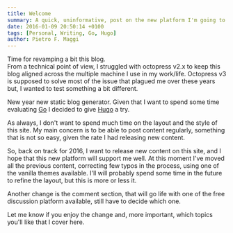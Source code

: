```yaml
---
title: Welcome
summary: A quick, uninformative, post on the new platform I'm going to use in 2016 to write content on this site.
date: 2016-01-09 20:50:14 +0100
tags: [Personal, Writing, Go, Hugo]
author: Pietro F. Maggi
---
```


Time for revamping a bit this blog.  
From a technical point of view, I struggled with octopress v2.x to keep this blog aligned across the multiple machine I use in my work/life. Octopress v3 is supposed to solve most of the issue that plagued me over these years but, I wanted to test something a bit different.

New year new static blog generator. Given that I want to spend some time evaluating [Go](http://golang.org) I decided to give [Hugo](http://gohugo.io) a try.

As always, I don't want to spend much time on the layout and the style of this site. My main concern is to be able to post content regularly, something that is not so easy, given the rate I had releasing new content.

So, back on track for 2016, I want to release new content on this site, and I hope that this new platform will support me well.
At this moment I've moved all the previous content, correcting few typos in the process, using one of the vanilla themes available.
I'll will probably spend some time in the future to refine the layout, but this is more or less it.

Another change is the comment section, that will go life with one of the free discussion platform available, still have to decide which one.

Let me know if you enjoy the change and, more important, which topics you'll like that I cover here.
